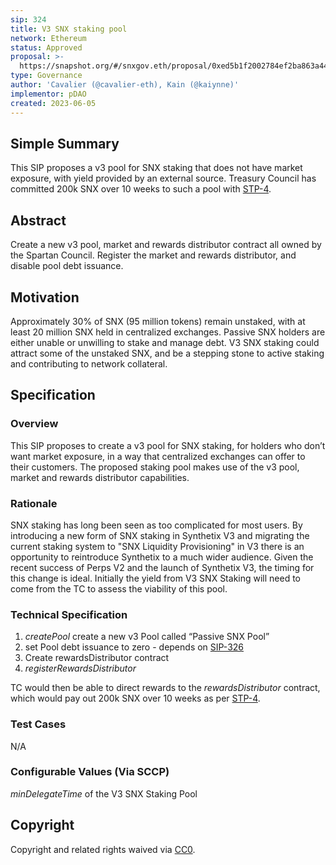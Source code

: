 ```yaml
---
sip: 324
title: V3 SNX staking pool
network: Ethereum
status: Approved
proposal: >-
  https://snapshot.org/#/snxgov.eth/proposal/0xed5b1f2002784ef2ba863a44f773c9b0b285b8459c3a9bc0c14c18038cccd027
type: Governance
author: 'Cavalier (@cavalier-eth), Kain (@kaiynne)'
implementor: pDAO
created: 2023-06-05
---
```


<!--You can leave these HTML comments in your merged SIP and delete the visible duplicate text guides, they will not appear and may be helpful to refer to if you edit it again. This is the suggested template for new SIPs. Note that an SIP number will be assigned by an editor. When opening a pull request to submit your SIP, please use an abbreviated title in the filename, `sip-draft_title_abbrev.md`. The title should be 44 characters or less.-->

## Simple Summary

<!--"If you can't explain it simply, you don't understand it well enough." Simply describe the outcome the proposed changes intends to achieve. This should be non-technical and accessible to a casual community member.-->

This SIP proposes a v3 pool for SNX staking that does not have market exposure, with yield provided by an external source. Treasury Council has committed 200k SNX over 10 weeks to such a pool with [STP-4](https://sips.synthetix.io/stps/stp-4/).

## Abstract

<!--A short (~200 word) description of the proposed change, the abstract should clearly describe the proposed change. This is what *will* be done if the SIP is implemented, not *why* it should be done or *how* it will be done. If the SIP proposes deploying a new contract, write, "we propose to deploy a new contract that will do x".-->

Create a new v3 pool, market and rewards distributor contract all owned by the Spartan Council. Register the market and rewards distributor, and disable pool debt issuance.

## Motivation

<!--This is the problem statement. This is the *why* of the SIP. It should clearly explain *why* the current state of the protocol is inadequate.  It is critical that you explain *why* the change is needed, if the SIP proposes changing how something is calculated, you must address *why* the current calculation is inaccurate or wrong. This is not the place to describe how the SIP will address the issue!-->

Approximately 30% of SNX (95 million tokens) remain unstaked, with at least 20 million SNX held in centralized exchanges. Passive SNX holders are either unable or unwilling to stake and manage debt. V3 SNX staking could attract some of the unstaked SNX, and be a stepping stone to active staking and contributing to network collateral.

## Specification

<!--The specification should describe the syntax and semantics of any new feature, there are five sections
1. Overview
2. Rationale
3. Technical Specification
4. Test Cases
5. Configurable Values
-->

### Overview

<!--This is a high level overview of *how* the SIP will solve the problem. The overview should clearly describe how the new feature will be implemented.-->

This SIP proposes to create a v3 pool for SNX staking, for holders who don’t want market exposure, in a way that centralized exchanges can offer to their customers. The proposed staking pool makes use of the v3 pool, market and rewards distributor capabilities.

### Rationale

<!--This is where you explain the reasoning behind how you propose to solve the problem. Why did you propose to implement the change in this way, what were the considerations and trade-offs. The rationale fleshes out what motivated the design and why particular design decisions were made. It should describe alternate designs that were considered and related work. The rationale may also provide evidence of consensus within the community, and should discuss important objections or concerns raised during discussion.-->

SNX staking has long been seen as too complicated for most users. By introducing a new form of SNX staking in Synthetix V3 and migrating the current staking system to "SNX Liquidity Provisioning" in V3 there is an opportunity to reintroduce Synthetix to a much wider audience. Given the recent success of Perps V2 and the launch of Synthetix V3, the timing for this change is ideal. Initially the yield from V3 SNX Staking will need to come from the TC to assess the viability of this pool.

### Technical Specification

<!--The technical specification should outline the public API of the changes proposed. That is, changes to any of the interfaces Synthetix currently exposes or the creations of new ones.-->

1. *createPool* create a new v3 Pool called “Passive SNX Pool”
2. set Pool debt issuance to zero - depends on [SIP-326](https://sips.synthetix.io/sips/sip-326/)
3. Create rewardsDistributor contract
4. *registerRewardsDistributor* 

TC would then be able to direct rewards to the *rewardsDistributor* contract, which would pay out 200k SNX over 10 weeks as per [STP-4](https://sips.synthetix.io/stps/stp-4/).

### Test Cases

<!--Test cases for an implementation are mandatory for SIPs but can be included with the implementation..-->

N/A

### Configurable Values (Via SCCP)

<!--Please list all values configurable via SCCP under this implementation.-->

_minDelegateTime_ of the V3 SNX Staking Pool

## Copyright

Copyright and related rights waived via [CC0](https://creativecommons.org/publicdomain/zero/1.0/).
